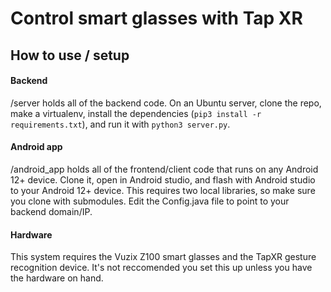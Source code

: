 # Control smart glasses with Tap XR
## How to use / setup

#### Backend
/server holds all of the backend code. On an Ubuntu server, clone the repo, make a virtualenv, install the dependencies (`pip3 install -r requirements.txt`), and run it with `python3 server.py`.

#### Android app

/android_app holds all of the frontend/client code that runs on any Android 12+ device. Clone it, open in Android studio, and flash with Android studio to your Android 12+ device. This requires two local libraries, so make sure you clone with submodules. Edit the Config.java file to point to your backend domain/IP.

#### Hardware

This system requires the Vuzix Z100 smart glasses and the TapXR gesture recognition device. It's not reccomended you set this up unless you have the hardware on hand.
